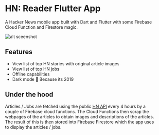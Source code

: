 # HN: Reader Flutter App

A Hacker News mobile app built with Dart and Flutter with some Firebase Cloud Function and Firestore magic.

![alt sceenshot](https://storage.googleapis.com/me-kiano-static/grouped-screens.jpg)

## Features

* View list of top HN stories with original article images
* View list of top HN jobs
* Offline capabilities
* Dark mode 🌚 Because its 2019

## Under the hood

Articles / Jobs are fetched using the public [HN API](https://github.com/HackerNews/API) every 4 hours by a couple of Firebase cloud functions. The Cloud Functions then scrap the webpages of the articles to obtain images and descriptions of the articles. The result of this is then stored into Firebase Firestore which the app uses to display the articles / jobs.
